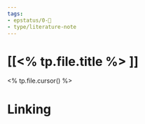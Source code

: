 ```yaml
---
tags: 
- epstatus/0-🌰
- type/literature-note
---
```

# [[<% tp.file.title %> ]]

<% tp.file.cursor() %>

# Linking


